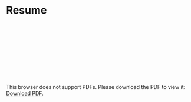 # Resume
<object data="https://github.com/ATechAdventurer/Resume/blob/raw/master/CameronSteeleResume.pdf" type="application/pdf" width="700px" height="700px">
    <embed src="https://github.com/ATechAdventurer/Resume/blob/raw/master/CameronSteeleResume.pdf">
        <p>This browser does not support PDFs. Please download the PDF to view it: <a href="https://github.com/ATechAdventurer/Resume/blob/raw/master/CameronSteeleResume.pdf">Download PDF</a>.</p>
    </embed>
</object>
